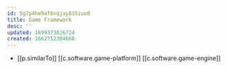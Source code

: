 ```yaml
---
id: 5g7p4he9af6nqjay835iuo0
title: Game Framework
desc: ''
updated: 1699373826724
created: 1662752304660
---
```


  - [[p.similarTo]] [[c.software.game-platform]] [[c.software.game-engine]]

